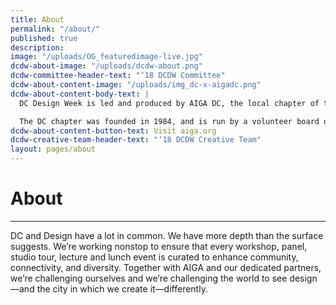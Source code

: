 ```yaml
---
title: About
permalink: "/about/"
published: true
description: 
image: "/uploads/OG_featuredimage-live.jpg"
dcdw-about-image: "/uploads/dcdw-about.png"
dcdw-committee-header-text: "‘18 DCDW Committee"
dcdw-about-content-image: "/uploads/img_dc-x-aigadc.png"
dcdw-about-content-body-text: |
  DC Design Week is led and produced by AIGA DC, the local chapter of the professional association for design. AIGA advances design as a professional craft, strategic advancement, and vital cultural force.

  The DC chapter was founded in 1984, and is run by a volunteer board of directors. With over 1,230 members, AIGA DC is the fifth largest and one of the oldest chapters in the nation. We strive to cultivate, connect and celebrate the diverse work and people that make up our DC creative community.
dcdw-about-content-button-text: Visit aiga.org
dcdw-creative-team-header-text: "‘18 DCDW Creative Team"
layout: pages/about
---
```


# About

<hr class="title-divider-blue">

DC and Design have a lot in common. We have more depth than the surface suggests. We’re working nonstop to ensure that every workshop, panel, studio tour, lecture and lunch event is curated to enhance community, connectivity, and diversity. Together with AIGA and our dedicated partners, we’re challenging ourselves and we’re challenging the world to see design—and the city in which we create it—differently.